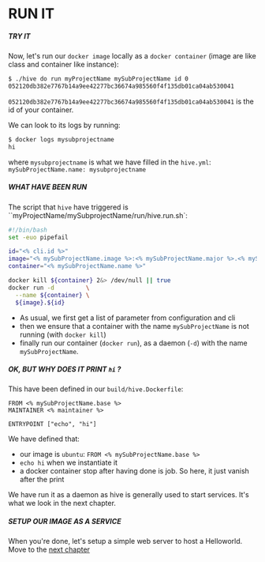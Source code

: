 # RUN IT

##### TRY IT
Now, let's run our `docker image` locally as a `docker container` (image are like class and container like instance):

```bash
$ ./hive do run myProjectName mySubProjectName id 0
052120db382e7767b14a9ee42277bc36674a985560f4f135db01ca04ab530041
```
`052120db382e7767b14a9ee42277bc36674a985560f4f135db01ca04ab530041` is the id of your container. 

We can look to its logs by running:
```bash
$ docker logs mysubprojectname
hi
```
where `mysubprojectname` is what we have filled in the `hive.yml`: `mySubProjectName.name: mysubprojectname`

##### WHAT HAVE BEEN RUN
The script that `hive` have triggered is ``myProjectName/mySubprojectName/run/hive.run.sh`:
```bash
#!/bin/bash
set -euo pipefail

id="<% cli.id %>"
image="<% mySubProjectName.image %>:<% mySubProjectName.major %>.<% mySubProjectName.minor %>"
container="<% mySubProjectName.name %>"

docker kill ${container} 2&> /dev/null || true
docker run -d         \
  --name ${container} \
  ${image}.${id}
```

- As usual, we first get a list of parameter from configuration and cli
- then we ensure that a container with the name `mySubProjectName` is not running (with `docker kill`)
- finally run our container (`docker run`), as a daemon (`-d`) with the name `mySubProjectName`.

##### OK, BUT WHY DOES IT PRINT `hi` ?
This have been defined in our `build/hive.Dockerfile`:
```
FROM <% mySubProjectName.base %>
MAINTAINER <% maintainer %>

ENTRYPOINT ["echo", "hi"]
```
We have defined that: 
- our image is `ubuntu`: `FROM <% mySubProjectName.base %>`
- `echo hi` when we instantiate it
- a docker container stop after having done is job. So here, it just vanish after the print

We have run it as a daemon as hive is generally used to start services. It's what we look in the next chapter. 

##### SETUP OUR IMAGE AS A SERVICE
When you're done, let's setup a simple web server to host a Helloworld. Move to the [next chapter](part4.md)
